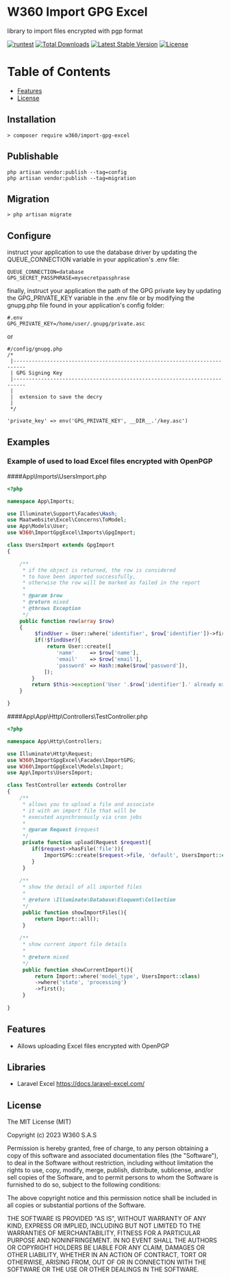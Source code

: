 # W360 Import GPG Excel

library to import files encrypted with pgp format

[![runtest](https://github.com/w360co/import-gpg-excel/actions/workflows/laravel-test.yml/badge.svg?branch=main)](https://github.com/w360co/import-gpg-excel/actions/workflows/laravel-test.yml)
[![Total Downloads](https://img.shields.io/packagist/dt/w360/import-gpg-excel)](https://packagist.org/packages/w360/import-gpg-excel)
[![Latest Stable Version](https://img.shields.io/packagist/v/w360/import-gpg-excel)](https://packagist.org/packages/w360/import-gpg-excel)
[![License](https://img.shields.io/packagist/l/w360/import-gpg-excel)](https://packagist.org/packages/w360/import-gpg-excel)

# Table of Contents
<!-- TOC -->
- [Features](#Features)
- [License](#License)
<!-- /TOC -->

## Installation

    > composer require w360/import-gpg-excel

## Publishable

    php artisan vendor:publish --tag=config
    php artisan vendor:publish --tag=migration

## Migration
    
    > php artisan migrate

## Configure
instruct your application to use the database driver by updating the QUEUE_CONNECTION variable in your application's .env file:

    QUEUE_CONNECTION=database
    GPG_SECRET_PASSPHRASE=mysecretpassphrase

finally, instruct your application the path of the GPG private key by updating the GPG_PRIVATE_KEY variable in the .env file or by modifying the gnupg.php file found in your application's config folder:
    
    #.env
    GPG_PRIVATE_KEY=/home/user/.gnupg/private.asc

or

    #/config/gnupg.php
    /*
     |--------------------------------------------------------------------------
     | GPG Signing Key
     |--------------------------------------------------------------------------
     |
     |  extension to save the decry
     |
     */

    'private_key' => env('GPG_PRIVATE_KEY', __DIR__.'/key.asc')

## Examples
### Example of used to load Excel files encrypted with OpenPGP

####App\Imports\UsersImport.php
```PHP
<?php

namespace App\Imports;

use Illuminate\Support\Facades\Hash;
use Maatwebsite\Excel\Concerns\ToModel;
use App\Models\User;
use W360\ImportGpgExcel\Imports\GpgImport;

class UsersImport extends GpgImport
{

    /**
     * if the object is returned, the row is considered 
     * to have been imported successfully, 
     * otherwise the row will be marked as failed in the report
     * 
     * @param $row
     * @return mixed
     * @throws Exception
     */
    public function row(array $row)
    {
         $findUser = User::where('identifier', $row['identifier'])->first();
         if(!$findUser){
             return User::create([
                'name'     => $row['name'],
                'email'    => $row['email'],
                'password' => Hash::make($row['password']),
            ]);
        }
        return $this->exception('User '.$row['identifier'].' already exists');
    }

}
```
####App\App\Http\Controllers\TestController.php
```PHP
<?php

namespace App\Http\Controllers;

use Illuminate\Http\Request;
use W360\ImportGpgExcel\Facades\ImportGPG;
use W360\ImportGpgExcel\Models\Import;
use App\Imports\UsersImport;

class TestController extends Controller
{
    /**
     * allows you to upload a file and associate
     * it with an import file that will be 
     * executed asynchronously via cron jobs
     * 
     * @param Request $request
     */
     private function upload(Request $request){
        if($request->hasFile('file')){
            ImportGPG::create($request->file, 'default', UsersImport::class);
        }
     }
    
    /**
     * show the detail of all imported files
     * 
     * @return \Illuminate\Database\Eloquent\Collection
     */
     public function showImportFiles(){
         return Import::all();
     }
    
    /**
     * show current import file details
     * 
     * @return mixed
     */
     public function showCurrentImport(){
         return Import::where('model_type', UsersImport::class)
         ->where('state', 'processing')
         ->first();
     }
    
}
```
## Features

- Allows uploading Excel files encrypted with OpenPGP

## Libraries

- Laravel Excel https://docs.laravel-excel.com/

##  License

The MIT License (MIT)

Copyright (c) 2023 W360 S.A.S

Permission is hereby granted, free of charge, to any person obtaining a copy of this software and associated documentation files (the "Software"), to deal in the Software without restriction, including without limitation the rights to use, copy, modify, merge, publish, distribute, sublicense, and/or sell copies of the Software, and to permit persons to whom the Software is furnished to do so, subject to the following conditions:

The above copyright notice and this permission notice shall be included in all copies or substantial portions of the Software.

THE SOFTWARE IS PROVIDED "AS IS", WITHOUT WARRANTY OF ANY KIND, EXPRESS OR IMPLIED, INCLUDING BUT NOT LIMITED TO THE WARRANTIES OF MERCHANTABILITY, FITNESS FOR A PARTICULAR PURPOSE AND NONINFRINGEMENT. IN NO EVENT SHALL THE AUTHORS OR COPYRIGHT HOLDERS BE LIABLE FOR ANY CLAIM, DAMAGES OR OTHER LIABILITY, WHETHER IN AN ACTION OF CONTRACT, TORT OR OTHERWISE, ARISING FROM, OUT OF OR IN CONNECTION WITH THE SOFTWARE OR THE USE OR OTHER DEALINGS IN THE SOFTWARE.
